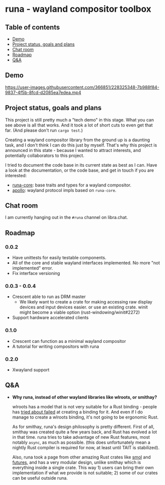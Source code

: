 # runa - wayland compositor toolbox

## Table of contents 
  * [Demo](#demo)
  * [Project status, goals and plans](#project-status-goals-and-plans)
  * [Chat room](#chat-room)
  * [Roadmap](#roadmap)
  * [Q&A](#qa)

## Demo

https://user-images.githubusercontent.com/366851/228325348-7b988f84-9837-4f5b-8fcd-d2085ea7edea.mp4

## Project status, goals and plans

This project is still pretty much a "tech demo" in this stage. What you can see above is all that works. And it took a lot of short cuts to even get that far. (And please don't run `cargo test`.)

Creating a wayland compositor library from the ground up is a daunting task, and I don't think I can do this just by myself. That's why this project is announced in this state - because I wanted to attract interests, and potentially collaborators to this project.

I tried to document the code base in its current state as best as I can. Have a look at the documentation, or the code base, and get in touch if you are interested:

- [runa-core](https://yshui.github.io/runa/runa_core/index.html): base traits and types for a wayland compositor.
- [apollo](https://yshui.github.io/runa/apollo/index.html): wayland protocol impls based on `runa-core`.

## Chat room

I am currently hanging out in the `#runa` channel on libra.chat.

## Roadmap

### 0.0.2

- Have unittests for easily testable components.
- All of the core and stable wayland interfaces implemented. No more "not implemented" error.
- Fix interface versioning

### 0.0.3 - 0.0.4

- Crescent able to run as DRM master
  - We likely want to create a crate for making accessing raw display devices and input devices easier.
    or use an existing crate. winit might become a viable option (rust-windowing/winit#2272)
- Support hardware accelerated clients

### 0.1.0

- Crescent can function as a minimal wayland compositor
- A tutorial for writing compositors with runa

### 0.2.0

- Xwayland support

## Q&A

- **Why runa, instead of other wayland libraries like wlroots, or smithay?**

  wlroots has a model that is not very suitable for a Rust binding - people has [tried about failed](https://way-cooler.org/blog/2019/04/29/rewriting-way-cooler-in-c.html) at creating a binding for it. And even if I do manage to create a wlroots binding, it's not going to be ergonomic Rust.

  As for smithay, runa's design philosophy is pretty different. First of all, smithay was created quite a few years back, and Rust has evolved a lot in that time. runa tries to take advantage of new Rust features, most notably `async`, as much as possible. (this does unfortunately mean a nightly Rust compiler is required for now, at least until TAIT is stabilized).

  Also, runa took a page from other amazing Rust crates like [smol](https://docs.rs/smol/latest/smol/) and [futures](https://docs.rs/futures/latest/futures), and has a very modular design, unlike smithay which is everything inside a single crate. This way 1) users can bring their own implementation if what we provide is not suitable; 2) some of our crates can be useful outside runa.
